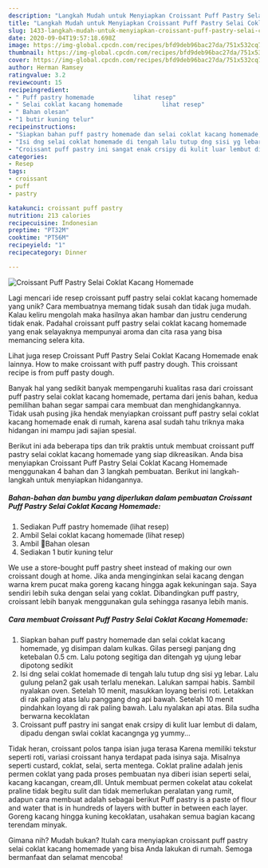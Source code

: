 ```yaml
---
description: "Langkah Mudah untuk Menyiapkan Croissant Puff Pastry Selai Coklat Kacang Homemade Anti Gagal"
title: "Langkah Mudah untuk Menyiapkan Croissant Puff Pastry Selai Coklat Kacang Homemade Anti Gagal"
slug: 1433-langkah-mudah-untuk-menyiapkan-croissant-puff-pastry-selai-coklat-kacang-homemade-anti-gagal
date: 2020-09-04T19:57:18.698Z
image: https://img-global.cpcdn.com/recipes/bfd9deb96bac27da/751x532cq70/croissant-puff-pastry-selai-coklat-kacang-homemade-foto-resep-utama.jpg
thumbnail: https://img-global.cpcdn.com/recipes/bfd9deb96bac27da/751x532cq70/croissant-puff-pastry-selai-coklat-kacang-homemade-foto-resep-utama.jpg
cover: https://img-global.cpcdn.com/recipes/bfd9deb96bac27da/751x532cq70/croissant-puff-pastry-selai-coklat-kacang-homemade-foto-resep-utama.jpg
author: Herman Ramsey
ratingvalue: 3.2
reviewcount: 15
recipeingredient:
- " Puff pastry homemade           lihat resep"
- " Selai coklat kacang homemade           lihat resep"
- " Bahan olesan"
- "1 butir kuning telur"
recipeinstructions:
- "Siapkan bahan puff pastry homemade dan selai coklat kacang homemade, yg disimpan dalam kulkas. Gilas persegi panjang dng ketebalan 0.5 cm. Lalu potong segitiga dan ditengah yg ujung lebar dipotong sedikit"
- "Isi dng selai coklat homemade di tengah lalu tutup dng sisi yg lebar. Lalu gulung pelan2 gak usah terlalu menekan. Lalukan sampai habis. Sambil nyalakan oven. Setelah 10 menit, masukkan loyang berisi roti. Letakkan di rak paling atas lalu panggang dng api bawah. Setelah 10 menit pindahkan loyang di rak paling bawah. Lalu nyalakan api atas. Bila sudha berwarna kecoklatan"
- "Croissant puff pastry ini sangat enak crsipy di kulit luar lembut di dalam, dipadu dengan swlai coklat kacangnga yg yummy..."
categories:
- Resep
tags:
- croissant
- puff
- pastry

katakunci: croissant puff pastry 
nutrition: 213 calories
recipecuisine: Indonesian
preptime: "PT32M"
cooktime: "PT56M"
recipeyield: "1"
recipecategory: Dinner

---
```



![Croissant Puff Pastry Selai Coklat Kacang Homemade](https://img-global.cpcdn.com/recipes/bfd9deb96bac27da/751x532cq70/croissant-puff-pastry-selai-coklat-kacang-homemade-foto-resep-utama.jpg)

Lagi mencari ide resep croissant puff pastry selai coklat kacang homemade yang unik? Cara membuatnya memang tidak susah dan tidak juga mudah. Kalau keliru mengolah maka hasilnya akan hambar dan justru cenderung tidak enak. Padahal croissant puff pastry selai coklat kacang homemade yang enak selayaknya mempunyai aroma dan cita rasa yang bisa memancing selera kita.

Lihat juga resep Croissant Puff Pastry Selai Coklat Kacang Homemade enak lainnya. How to make croissant with puff pastry dough. This croissant recipe is from puff pasty dough.

Banyak hal yang sedikit banyak mempengaruhi kualitas rasa dari croissant puff pastry selai coklat kacang homemade, pertama dari jenis bahan, kedua pemilihan bahan segar sampai cara membuat dan menghidangkannya. Tidak usah pusing jika hendak menyiapkan croissant puff pastry selai coklat kacang homemade enak di rumah, karena asal sudah tahu triknya maka hidangan ini mampu jadi sajian spesial.


Berikut ini ada beberapa tips dan trik praktis untuk membuat croissant puff pastry selai coklat kacang homemade yang siap dikreasikan. Anda bisa menyiapkan Croissant Puff Pastry Selai Coklat Kacang Homemade menggunakan 4 bahan dan 3 langkah pembuatan. Berikut ini langkah-langkah untuk menyiapkan hidangannya.

<!--inarticleads1-->

##### Bahan-bahan dan bumbu yang diperlukan dalam pembuatan Croissant Puff Pastry Selai Coklat Kacang Homemade:

1. Sediakan  Puff pastry homemade           (lihat resep)
1. Ambil  Selai coklat kacang homemade           (lihat resep)
1. Ambil  🌿Bahan olesan
1. Sediakan 1 butir kuning telur


We use a store-bought puff pastry sheet instead of making our own croissant dough at home. Jika anda menginginkan selai kacang dengan warna krem pucat maka goreng kacang hingga agak kekuningan saja. Saya sendiri lebih suka dengan selai yang coklat. Dibandingkan puff pastry, croissant lebih banyak menggunakan gula sehingga rasanya lebih manis. 

<!--inarticleads2-->

##### Cara membuat Croissant Puff Pastry Selai Coklat Kacang Homemade:

1. Siapkan bahan puff pastry homemade dan selai coklat kacang homemade, yg disimpan dalam kulkas. Gilas persegi panjang dng ketebalan 0.5 cm. Lalu potong segitiga dan ditengah yg ujung lebar dipotong sedikit
1. Isi dng selai coklat homemade di tengah lalu tutup dng sisi yg lebar. Lalu gulung pelan2 gak usah terlalu menekan. Lalukan sampai habis. Sambil nyalakan oven. Setelah 10 menit, masukkan loyang berisi roti. Letakkan di rak paling atas lalu panggang dng api bawah. Setelah 10 menit pindahkan loyang di rak paling bawah. Lalu nyalakan api atas. Bila sudha berwarna kecoklatan
1. Croissant puff pastry ini sangat enak crsipy di kulit luar lembut di dalam, dipadu dengan swlai coklat kacangnga yg yummy...


Tidak heran, croissant polos tanpa isian juga terasa Karena memiliki tekstur seperti roti, variasi croissant hanya terdapat pada isinya saja. Misalnya seperti custard, coklat, selai, serta mentega. Coklat praline adalah jenis permen coklat yang pada proses pembuatan nya diberi isian seperti selai, kacang kacangan, cream,dll. Untuk membuat permen cokelat atau cokelat praline tidak begitu sulit dan tidak memerlukan peralatan yang rumit, adapun cara membuat adalah sebagai berikut  Puff pastry is a paste of flour and water that is in hundreds of layers with butter in between each layer. Goreng kacang hingga kuning kecoklatan, usahakan semua bagian kacang terendam minyak. 

Gimana nih? Mudah bukan? Itulah cara menyiapkan croissant puff pastry selai coklat kacang homemade yang bisa Anda lakukan di rumah. Semoga bermanfaat dan selamat mencoba!
